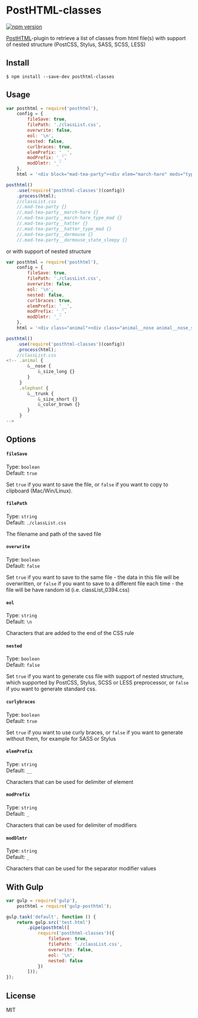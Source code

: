 # PostHTML-classes
[![npm version](https://badge.fury.io/js/posthtml-classes.svg)](http://badge.fury.io/js/posthtml-classes)

[PostHTML](https://github.com/posthtml/posthtml)-plugin to retrieve a list of classes from html file(s) with support of nested structure (PostCSS, Stylus, SASS, SCSS, LESS)

## Install

```
$ npm install --save-dev posthtml-classes
```


## Usage

```javascript
var posthtml = require('posthtml'),
    config = {
        fileSave: true,
        filePath: './classList.css',
        overwrite: false,
        eol: '\n',
        nested: false,
        curlbraces: true,
        elemPrefix: '__',
        modPrefix: '_',
        modDlmtr: '_'
    },
    html = '<div block="mad-tea-party"><div elem="march-hare" mods="type:mad">March Hare</div><div elem="hatter" mods="type:mad">Hatter</div><div elem="dormouse" mods="state:sleepy">Dormouse</div></div>';

posthtml()
    .use(require('posthtml-classes')(config))
    .process(html);
    //classList.css
    //.mad-tea-party {}
    //.mad-tea-party__march-hare {}
    //.mad-tea-party__march-hare_type_mad {}
    //.mad-tea-party__hatter {}
    //.mad-tea-party__hatter_type_mad {}
    //.mad-tea-party__dormouse {}
    //.mad-tea-party__dormouse_state_sleepy {}
```

or with support of nested structure

```javascript
var posthtml = require('posthtml'),
    config = {
        fileSave: true,
        filePath: './classList.css',
        overwrite: false,
        eol: '\n',
        nested: false,
        curlbraces: true,
        elemPrefix: '__',
        modPrefix: '_',
        modDlmtr: '_'
    },
    html = '<div class="animal"><div class="animal__nose animal__nose_size_long elephant__trunk elephant__trunk_size_short elephant__trunk_color_brown">Nose</div></div>';

posthtml()
    .use(require('posthtml-classes')(config))
    .process(html);
    //classList.css
<!-- .animal {
        &__nose {
            &_size_long {}
        }
     }
     .elephant {
        &__trunk {
            &_size_short {}
            &_color_brown {}
        }
     }
-->
```


## Options

#### `fileSave`

Type: `boolean`  
Default: `true`

Set `true` if you want to save the file, or `false` if you want to copy to clipboard (Mac/Win/Linux).

#### `filePath`

Type: `string`  
Default: `./classList.css`

The filename and path of the saved file

#### `overwrite`

Type: `boolean`  
Default: `false`

Set `true` if you want to save to the same file - the data in this file will be overwritten, or `false` if you want to save to a different file each time - the file will be have random id (i.e. classList_0394.css)

#### `eol`

Type: `string`  
Default: `\n`

Characters that are added to the end of the CSS rule

#### `nested`

Type: `boolean`  
Default: `false`

Set `true` if you want to generate css file with support of nested structure, which supported by PostCSS, Stylus, SCSS or LESS preprocessor, or `false` if you want to generate standard css.

#### `curlybraces`

Type: `boolean`  
Default: `true`

Set `true` if you want to use curly braces, or `false` if you want to generate without them, for example for SASS or Stylus

#### `elemPrefix`

Type: `string`  
Default: `__`

Characters that can be used for delimiter of element

#### `modPrefix`

Type: `string`  
Default: `_`

Characters that can be used for delimiter of modifiers

#### `modDlmtr`

Type: `string`  
Default: `_`

Characters that can be used for the separator modifier values



## With Gulp

```javascript
var gulp = require('gulp'),
    posthtml = require('gulp-posthtml');

gulp.task('default', function () {
    return gulp.src('test.html')
        .pipe(posthtml([
            require('posthtml-classes')({
                fileSave: true,
                filePath: './classList.css',
                overwrite: false,
                eol: '\n',
                nested: false
            })
        ]));
});
```


## License

MIT
